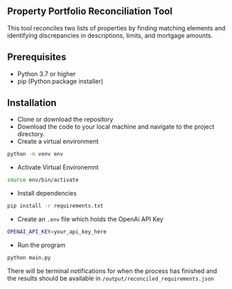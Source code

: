 ## Property Portfolio Reconciliation Tool
 This tool reconciles two lists of properties by finding matching elements and identifying discrepancies in descriptions, limits, and mortgage amounts.

## Prerequisites

 - Python 3.7 or higher
 - pip (Python package installer)

## Installation

 - Clone or download the repository
 - Download the code to your local machine and navigate to the project directory.
 - Create a virtual environment
 ```bash
 python -m venv env
 ```
 - Activate Virtual Environemnt
 ```bash
 source env/bin/activate
 ```
  - Install dependencies
  ```bash
  pip install -r requirements.txt
  ```
 - Create an `.env` file which holds the OpenAi API Key

 ```bash
 OPENAI_API_KEY=your_api_key_here
 ```

 - Run the program
 ```bash
 python main.py
```

There will be terminal notifications for when the process has finished and the results should be available in `/output/reconciled_requirements.json`